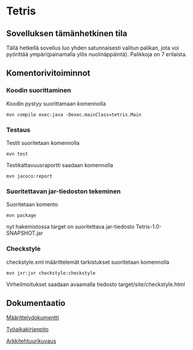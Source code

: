 # Tetris

## Sovelluksen tämänhetkinen tila

Tällä hetkellä sovellus luo yhden satunnaisesti valitun palikan, jota voi pyörittää ympäri(painamalla ylös nuolinäppäintä). Palikkoja on 7 erilaista.

## Komentorivitoiminnot

### Koodin suorittaminen

Koodin pystyy suorittamaan komennolla
```
mvn compile exec:java -Dexec.mainClass=tetris.Main
```

### Testaus

Testit suoritetaan komennolla
```
mvn test
```
Testikattavuusraportti saadaan komennolla
```
mvn jacoco:report
```

### Suoritettavan jar-tiedoston tekeminen

Suoritetaan komento 
```
mvn package
```
nyt hakemistossa target on suoritettava jar-tiedosto Tetris-1.0-SNAPSHOT.jar

### Checkstyle

checkstyle.xml määrittelemät tarkistukset suoritetaan komennolla
```
mvn jxr:jxr checkstyle:checkstyle
```
Virheilmoitukset saadaan avaamalla tiedosto target/site/checkstyle.html

## Dokumentaatio

[Määrittelydokumentti](https://github.com/Jannepen/ot-harjoitustyo/blob/master/dokumentaatio/vaatimusmaarittely.md)

[Työaikakirjanpito](https://github.com/Jannepen/ot-harjoitustyo/blob/master/dokumentaatio/tuntikirjanpito.md)

[Arkkitehtuurikuvaus](https://github.com/Jannepen/ot-harjoitustyo/blob/master/dokumentaatio/arkkitehtuuri.md)
